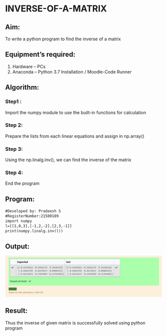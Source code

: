 # INVERSE-OF-A-MATRIX
## Aim:
To write a python program to find the inverse of a matrix
## Equipment’s required:
1. 	Hardware – PCs
2. 	Anaconda – Python 3.7 Installation / Moodle-Code Runner
## Algorithm:
### Step1 : 
Import the numpy module to use the built-in functions for calculation
### Step 2: 
Prepare the lists from each linear equations and assign in np.array()
### Step 3: 
Using the np.linalg.inv(), we can find the inverse of the matrix
### Step 4: 
End the program

## Program:
```#Program to find the inverse of a matrix.
#Developed by: Pradeesh S
#RegisterNumber:21500189
import numpy
l=[[1,0,3],[-1,2,-2],[2,3,-1]]
print(numpy.linalg.inv(l))
```
## Output:
![](output.png)
## Result:
Thus the inverse of given matrix is successfully solved using python program


